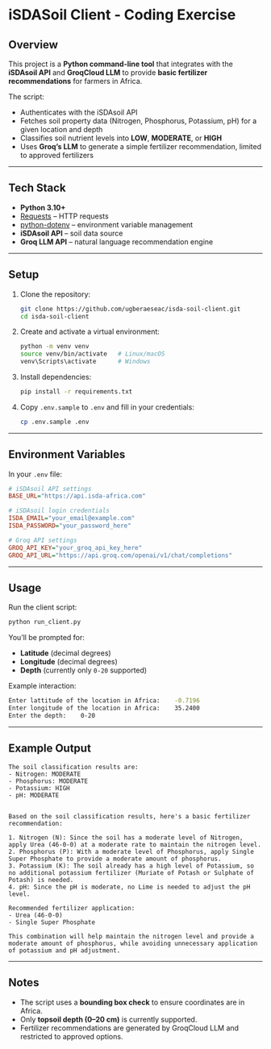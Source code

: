 # iSDASoil Client - Coding Exercise

## Overview
This project is a **Python command-line tool** that integrates with the **iSDAsoil API** and **GroqCloud LLM** to provide **basic fertilizer recommendations** for farmers in Africa.  

The script:
- Authenticates with the iSDAsoil API  
- Fetches soil property data (Nitrogen, Phosphorus, Potassium, pH) for a given location and depth  
- Classifies soil nutrient levels into **LOW**, **MODERATE**, or **HIGH**  
- Uses **Groq’s LLM** to generate a simple fertilizer recommendation, limited to approved fertilizers  

---

## Tech Stack
- **Python 3.10+**  
- [Requests](https://docs.python-requests.org/) – HTTP requests  
- [python-dotenv](https://pypi.org/project/python-dotenv/) – environment variable management  
- **iSDAsoil API** – soil data source  
- **Groq LLM API** – natural language recommendation engine  

---

## Setup

1. Clone the repository:
   ```bash
   git clone https://github.com/ugberaeseac/isda-soil-client.git
   cd isda-soil-client
   ```

2. Create and activate a virtual environment:
   ```bash
   python -m venv venv
   source venv/bin/activate   # Linux/macOS
   venv\Scripts\activate      # Windows
   ```

3. Install dependencies:
   ```bash
   pip install -r requirements.txt
   ```

4. Copy `.env.sample` to `.env` and fill in your credentials:
   ```bash
   cp .env.sample .env
   ```

---

## Environment Variables
In your `.env` file:

```ini
# iSDAsoil API settings
BASE_URL="https://api.isda-africa.com"

# iSDAsoil login credentials
ISDA_EMAIL="your_email@example.com"
ISDA_PASSWORD="your_password_here"

# Groq API settings
GROQ_API_KEY="your_groq_api_key_here"
GROQ_API_URL="https://api.groq.com/openai/v1/chat/completions"
```

---

## Usage

Run the client script:
```bash
python run_client.py
```

You’ll be prompted for:
- **Latitude** (decimal degrees)  
- **Longitude** (decimal degrees)  
- **Depth** (currently only `0-20` supported)  

Example interaction:
```bash
Enter lattitude of the location in Africa:    -0.7196
Enter longitude of the location in Africa:    35.2400
Enter the depth:    0-20
```

---

## Example Output

```text
The soil classification results are:
- Nitrogen: MODERATE
- Phosphorus: MODERATE
- Potassium: HIGH
- pH: MODERATE


Based on the soil classification results, here's a basic fertilizer recommendation:

1. Nitrogen (N): Since the soil has a moderate level of Nitrogen, apply Urea (46-0-0) at a moderate rate to maintain the nitrogen level. 
2. Phosphorus (P): With a moderate level of Phosphorus, apply Single Super Phosphate to provide a moderate amount of phosphorus.
3. Potassium (K): The soil already has a high level of Potassium, so no additional potassium fertilizer (Muriate of Potash or Sulphate of Potash) is needed.
4. pH: Since the pH is moderate, no Lime is needed to adjust the pH level.

Recommended fertilizer application:
- Urea (46-0-0)
- Single Super Phosphate

This combination will help maintain the nitrogen level and provide a moderate amount of phosphorus, while avoiding unnecessary application of potassium and pH adjustment.
```

---

## Notes
- The script uses a **bounding box check** to ensure coordinates are in Africa.  
- Only **topsoil depth (0–20 cm)** is currently supported.  
- Fertilizer recommendations are generated by GroqCloud LLM and restricted to approved options.  
